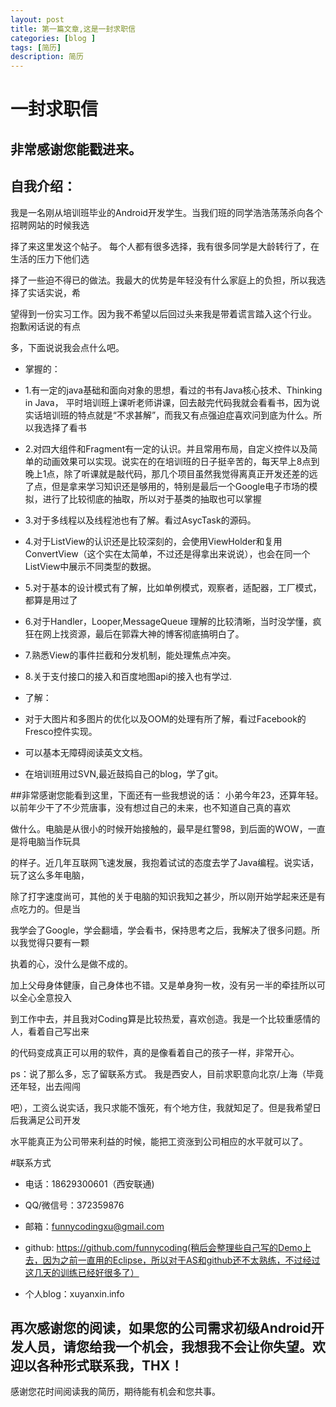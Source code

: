 ```yaml
---
layout: post
title: 第一篇文章,这是一封求职信
categories: [blog ]
tags: [简历]
description: 简历
---
```

# 一封求职信
##  非常感谢您能戳进来。
 
## 自我介绍：
我是一名刚从培训班毕业的Android开发学生。当我们班的同学浩浩荡荡杀向各个招聘网站的时候我选

择了来这里发这个帖子。 每个人都有很多选择，我有很多同学是大龄转行了，在生活的压力下他们选

择了一些迫不得已的做法。我最大的优势是年轻没有什么家庭上的负担，所以我选择了实话实说，希

望得到一份实习工作。因为我不希望以后回过头来我是带着谎言踏入这个行业。 抱歉闲话说的有点

多，下面说说我会点什么吧。

 * 掌握的：
 * 1.有一定的java基础和面向对象的思想，看过的书有Java核心技术、Thinking in Java， 平时培训班上课听老师讲课，回去敲完代码我就会看看书，因为说实话培训班的特点就是“不求甚解”，而我又有点强迫症喜欢问到底为什么。所以我选择了看书
 *  2.对四大组件和Fragment有一定的认识。并且常用布局，自定义控件以及简单的动画效果可以实现。说实在的在培训班的日子挺辛苦的，每天早上8点到晚上1点，除了听课就是敲代码，那几个项目虽然我觉得离真正开发还差的远了点，但是拿来学习知识还是够用的，特别是最后一个Google电子市场的模拟，进行了比较彻底的抽取，所以对于基类的抽取也可以掌握

 * 3.对于多线程以及线程池也有了解。看过AsycTask的源码。

 * 4.对于ListView的认识还是比较深刻的，会使用ViewHolder和复用ConvertView（这个实在太简单，不过还是得拿出来说说），也会在同一个ListView中展示不同类型的数据。
 * 5.对于基本的设计模式有了解，比如单例模式，观察者，适配器，工厂模式，都算是用过了
 * 6.对于Handler，Looper,MessageQueue 理解的比较清晰，当时没学懂，疯狂在网上找资源，最后在郭霖大神的博客彻底搞明白了。
 * 7.熟悉View的事件拦截和分发机制，能处理焦点冲突。
 * 8.关于支付接口的接入和百度地图api的接入也有学过.
 

 * 了解：
 * 对于大图片和多图片的优化以及OOM的处理有所了解，看过Facebook的Fresco控件实现。
 * 可以基本无障碍阅读英文文档。
 * 在培训班用过SVN,最近鼓捣自己的blog，学了git。

##非常感谢您能看到这里，下面还有一些我想说的话：
  小弟今年23，还算年轻。以前年少干了不少荒唐事，没有想过自己的未来，也不知道自己真的喜欢

做什么。电脑是从很小的时候开始接触的，最早是红警98，到后面的WOW，一直是将电脑当作玩具

的样子。近几年互联网飞速发展，我抱着试试的态度去学了Java编程。说实话，玩了这么多年电脑，

除了打字速度尚可，其他的关于电脑的知识我知之甚少，所以刚开始学起来还是有点吃力的。但是当

我学会了Google，学会翻墙，学会看书，保持思考之后，我解决了很多问题。所以我觉得只要有一颗

执着的心，没什么是做不成的。

   加上父母身体健康，自己身体也不错。又是单身狗一枚，没有另一半的牵挂所以可以全心全意投入

到工作中去，并且我对Coding算是比较热爱，喜欢创造。我是一个比较重感情的人，看着自己写出来

的代码变成真正可以用的软件，真的是像看着自己的孩子一样，非常开心。

ps：说了那么多，忘了留联系方式。 我是西安人，目前求职意向北京/上海（毕竟还年轻，出去闯闯

吧），工资么说实话，我只求能不饿死，有个地方住，我就知足了。但是我希望日后我满足公司开发

水平能真正为公司带来利益的时候，能把工资涨到公司相应的水平就可以了。

#联系方式 
 * 电话：18629300601（西安联通)  
 * QQ/微信号：372359876
 * 邮箱：funnycodingxu@gmail.com 
 * github: https://github.com/funnycoding(稍后会整理些自己写的Demo上去，因为之前一直用的Eclipse，所以对于AS和github还不太熟练，不过经过这几天的训练已经好很多了）

 * 个人blog：xuyanxin.info 

再次感谢您的阅读，如果您的公司需求初级Android开发人员，请您给我一个机会，我想我不会让你失望。欢迎以各种形式联系我，THX！
-------------------------------------------------

感谢您花时间阅读我的简历，期待能有机会和您共事。
